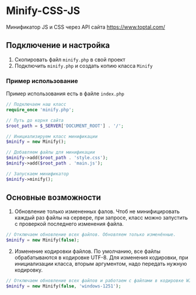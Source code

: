 # Minify-CSS-JS
Минификатор JS и CSS через API сайта https://www.toptal.com/

## Подключение и настройка
1. Скопировать файл `minify.php` в свой проект
2. Подключить `minify.php` и создать копию класса `Minify`

### Пример использование
Пример использования есть в файле `index.php`

```php
// Подключаем наш класс
require_once 'minify.php';

// Путь до корня сайта
$root_path = $_SERVER['DOCUMENT_ROOT'] . '/';

// Инициализируем класс минификации
$minify = new Minify();

// Добавляем файлы для минификации
$minify->add($root_path . 'style.css');
$minify->add($root_path . 'main.js');

// Запускаем минификатор
$minify->minify();
```

## Основные возможности
1. Обновление только измененных фалов.
Чтоб не минифицировать каждый раз файлы на сервере, при запросе, класс можно запустить с проверкой последнего изменения файла.
```php
// Отключаем обновление всех файлов. Обновляем только изменённые.
$minify = new Minify(false);
```
2. Изменение кодировки файлов.
По умолчанию, все файлы обрабатываются в кодировке UTF-8. Для изменения кодировки, при инициализации класса, вторым аргументом, надо передать нужную кодировку.
```php
// Отключаем обновление всех файлов и работаем с файлами в кодировке WIN-1251.
$minify = new Minify(false, 'windows-1251');
```
